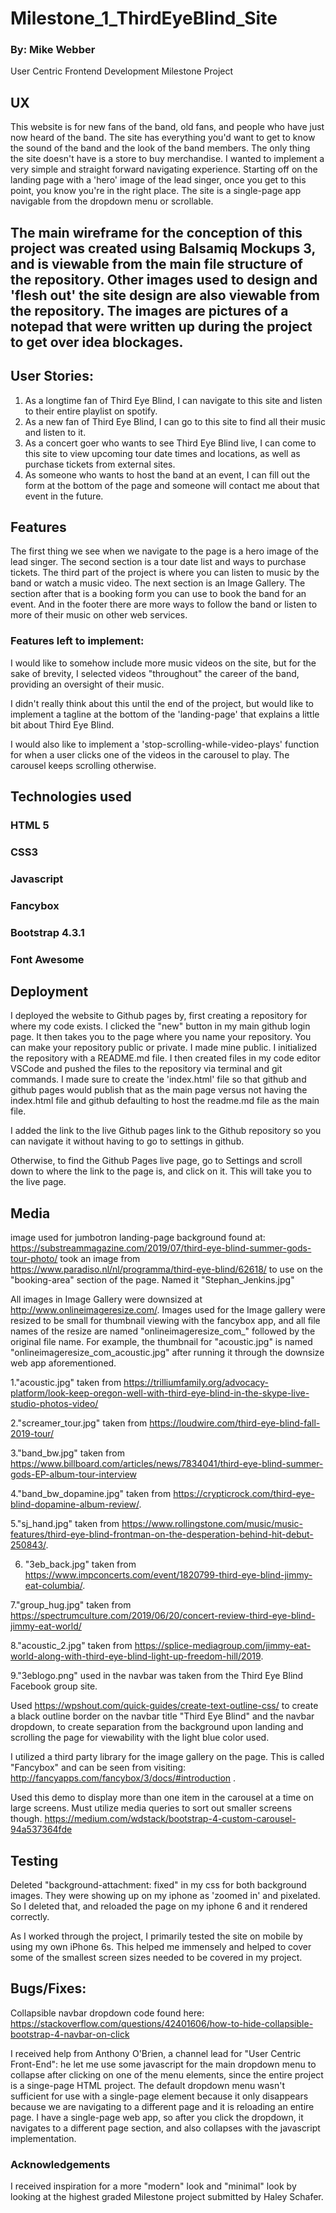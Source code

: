 # Milestone_1_ThirdEyeBlind_Site
### By: Mike Webber
User Centric Frontend Development Milestone Project

## UX
This website is for new fans of the band, old fans, and people who have just now heard of the band. The site has everything you'd want to get to know the sound of the band and the look of the band members. The only thing the site doesn't have is a store to buy merchandise. I wanted to implement a very simple and straight forward navigating experience. Starting off on the landing page with a 'hero' image of the lead singer, once you get to this point, you know you're in the right place. The site is a single-page app navigable from the dropdown menu or scrollable.

## The main wireframe for the conception of this project was created using Balsamiq Mockups 3, and is viewable from the main file structure of the repository. Other images used to design and 'flesh out' the site design are also viewable from the repository. The images are pictures of a notepad that were written up during the project to get over idea blockages.

## User Stories:
1. As a longtime fan of Third Eye Blind, I can navigate to this site and listen to their entire playlist on spotify.
2. As a new fan of Third Eye Blind, I can go to this site to find all their music and listen to it.
3. As a concert goer who wants to see Third Eye Blind live, I can come to this site to view upcoming tour date times and locations, as well as purchase tickets from external sites.
4. As someone who wants to host the band at an event, I can fill out the form at the bottom of the page and someone will contact me about that event in the future.

## Features
The first thing we see when we navigate to the page is a hero image of the lead singer. The second section is a tour date list and ways to purchase tickets. The third part of the project is where you can listen to music by the band or watch a music video. The next section is an Image Gallery. The section after that is a booking form you can use to book the band for an event. And in the footer there are more ways to follow the band or listen to more of their music on other web services.

### Features left to implement:
I would like to somehow include more music videos on the site, but for the sake of brevity, I selected videos "throughout" the career of the band, providing an oversight of their music.

I didn't really think about this until the end of the project, but would like to implement a tagline at the bottom of the 'landing-page' that explains a little bit about Third Eye Blind.

I would also like to implement a 'stop-scrolling-while-video-plays' function for when a user clicks one of the videos in the carousel to play. The carousel keeps scrolling otherwise. 

## Technologies used
  ### HTML 5
  ### CSS3
  ### Javascript
  ### Fancybox
  ### Bootstrap 4.3.1
  ### Font Awesome
  
  ## Deployment
  I deployed the website to Github pages by, first creating a repository for where my code exists. I clicked the "new" button in my main github login page. It then takes you to the page where you name your repository. You can make your repository public or private. I made mine public. I initialized the repository with a README.md file. I then created files in my code editor VSCode and pushed the files to the repository via terminal and git commands. I made sure to create the 'index.html' file so that github and github pages would publish that as the main page versus not having the index.html file and github defaulting to host the readme.md file as the main file. 
  
I added the link to the live Github pages link to the Github repository so you can navigate it without having to go to settings in github.

Otherwise, to find the Github Pages live page, go to Settings and scroll down to where the link to the page is, and click on it. This will take you to the live page. 

## Media
image used for jumbotron landing-page background found at: https://substreammagazine.com/2019/07/third-eye-blind-summer-gods-tour-photo/
took an image from https://www.paradiso.nl/nl/programma/third-eye-blind/62618/ to use on the "booking-area" section of the page. Named it "Stephan_Jenkins.jpg"

All images in Image Gallery were downsized at http://www.onlineimageresize.com/. Images used for the Image gallery were resized to be small for thumbnail viewing with the fancybox app, and all file names of the resize are named "onlineimageresize_com_" followed by the original file name. For example, the thumbnail for "acoustic.jpg" is named "onlineimageresize_com_acoustic.jpg" after running it through the downsize web app aforementioned.

1."acoustic.jpg" taken from https://trilliumfamily.org/advocacy-platform/look-keep-oregon-well-with-third-eye-blind-in-the-skype-live-studio-photos-video/

2."screamer_tour.jpg" taken from https://loudwire.com/third-eye-blind-fall-2019-tour/

3."band_bw.jpg" taken from https://www.billboard.com/articles/news/7834041/third-eye-blind-summer-gods-EP-album-tour-interview

4."band_bw_dopamine.jpg" taken from https://crypticrock.com/third-eye-blind-dopamine-album-review/.

5."sj_hand.jpg" taken from https://www.rollingstone.com/music/music-features/third-eye-blind-frontman-on-the-desperation-behind-hit-debut-250843/.

6. "3eb_back.jpg" taken from https://www.impconcerts.com/event/1820799-third-eye-blind-jimmy-eat-columbia/.

7."group_hug.jpg" taken from https://spectrumculture.com/2019/06/20/concert-review-third-eye-blind-jimmy-eat-world/

8."acoustic_2.jpg" taken from https://splice-mediagroup.com/jimmy-eat-world-along-with-third-eye-blind-light-up-freedom-hill/2019.

9."3eblogo.png" used in the navbar was taken from the Third Eye Blind Facebook group site.

Used https://wpshout.com/quick-guides/create-text-outline-css/ to create a black outline border on the navbar title "Third Eye Blind" and the navbar dropdown, to create separation from the background upon landing and scrolling the page for viewability with the light blue color used.

I utilized a third party library for the image gallery on the page. This is called "Fancybox" and can be seen from visiting: http://fancyapps.com/fancybox/3/docs/#introduction .

Used this demo to display more than one item in the carousel at a time on large screens. Must utilize media queries to sort out smaller screens though. 
https://medium.com/wdstack/bootstrap-4-custom-carousel-94a537364fde

## Testing
Deleted "background-attachment: fixed" in my css for both background images. They were showing up on my iphone as 'zoomed in' and pixelated. So I deleted that, and reloaded the page on my iphone 6 and it rendered correctly.

As I worked through the project, I primarily tested the site on mobile by using my own iPhone 6s. This helped me immensely and helped to cover some of the smallest screen sizes needed to be covered in my project. 



## Bugs/Fixes:

Collapsible navbar dropdown code found here:
https://stackoverflow.com/questions/42401606/how-to-hide-collapsible-bootstrap-4-navbar-on-click

I received help from Anthony O'Brien, a channel lead for "User Centric Front-End": he let me use some javascript for the main dropdown menu to collapse after clicking on one of the menu elements, since the entire project is a singe-page HTML project. The default dropdown menu wasn't sufficient for use with a single-page element because it only disappears because we are navigating to a different page and it is reloading an entire page. I have a single-page web app, so after you click the dropdown, it navigates to a different page section, and also collapses with the javascript implementation.

### Acknowledgements
I received inspiration for a more "modern" look and "minimal" look by looking at the highest graded Milestone project submitted by Haley Schafer.
